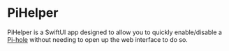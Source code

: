 # PiHelper

PiHelper is a SwiftUI app designed to allow you to quickly enable/disable a [Pi-hole](https://pi-hole.net) without needing to open up the web interface to do so.

